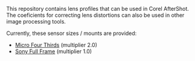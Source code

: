 This repository contains lens profiles that can be used in Corel AfterShot.
The coeficients for correcting lens distortions can also be used in other image processing tools.

Currently, these sensor sizes / mounts are provided:

* [Micro Four Thirds](lenses-microfourthirds.md) (multiplier 2.0)
* [Sony Full Frame](lenses-sonyemount.md) (multiplier 1.0)
